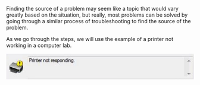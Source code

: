 Finding the source of a problem may seem like a topic that would vary greatly based on the situation, but really, most problems can be solved by going through a similar process of troubleshooting to find the source of the problem.

As we go through the steps, we will use the example of a printer not working in a computer lab.

![](.guides/img/printer_error.png)